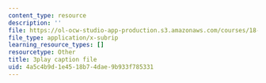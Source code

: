 ```yaml
---
content_type: resource
description: ''
file: https://ol-ocw-studio-app-production.s3.amazonaws.com/courses/18-01sc-single-variable-calculus-fall-2010/4a5c4b9d1e4518b74dae9b933f785331_XRkgBWbWvg4.srt
file_type: application/x-subrip
learning_resource_types: []
resourcetype: Other
title: 3play caption file
uid: 4a5c4b9d-1e45-18b7-4dae-9b933f785331
---
```

